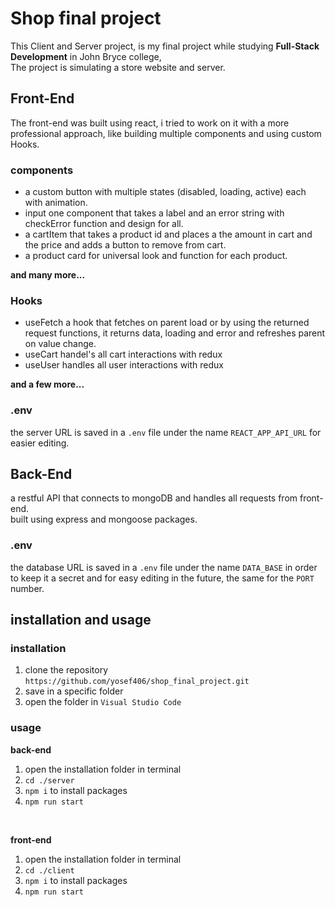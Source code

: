 # Shop final project
This Client and Server project, is my final project while studying **Full-Stack Development** in John Bryce college,<br>
The project is simulating a store website and server.

## Front-End
The front-end was built using react, i tried to work on it with a more professional approach, like building multiple components and using custom Hooks.
### components
- a custom button with multiple states (disabled, loading, active) each with animation.
- input one component that takes a label and an error string with checkError function and design for all.
- a cartItem that takes a product id and places a the amount in cart and the price and adds a button to remove from cart.
- a product card for universal look and function for each product.

**and many more...**

### Hooks
- useFetch a hook that fetches on parent load or by using the returned request functions, it returns data, loading and error and refreshes parent on value change.
- useCart handel's all cart interactions with redux
- useUser handles all user interactions with redux

**and a few more...**

### .env 
the server URL is saved in a `.env` file under the name `REACT_APP_API_URL` for easier editing.
## Back-End
a restful API that connects to mongoDB and handles all requests from front-end.<br>
built using express and mongoose packages.
### .env
the database URL is saved in a `.env` file under the name `DATA_BASE` in order to keep it a secret and for easy editing in the future, the same for the `PORT` number.
## installation and usage
### installation
1. clone the repository `https://github.com/yosef406/shop_final_project.git`
2. save in a specific folder
3. open the folder in `Visual Studio Code`
### usage
**back-end**
1. open the installation folder in terminal 
2. `cd ./server`
3. `npm i` to install packages
4. `npm run start` 

<br>

**front-end**

1. open the installation folder in terminal 
2. `cd ./client`
3. `npm i` to install packages
4. `npm run start` 
